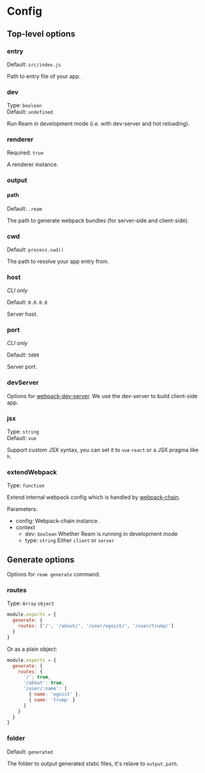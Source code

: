 # Config

## Top-level options

### entry

Default: `src/index.js`

Path to entry file of your app.

### dev

Type: `boolean`<br>
Default: `undefined`

Run Ream in development mode (i.e. with dev-server and hot reloading).

### renderer

Required: `true`

A renderer instance.

### output

#### path

Default: `.ream`

The path to generate webpack bundles (for server-side and client-side).

### cwd

Default: `process.cwd()`

The path to resolve your app entry from.

### host

*CLI only*

Default: `0.0.0.0`

Server host.

### port

*CLI only*

Default: `5000`

Server port.

### devServer

Options for [webpack-dev-server](https://webpack.js.org/configuration/dev-server/#devserver). We use the dev-server to build client-side app.

### jsx

Type: `string`<br>
Default: `vue`

Support custom JSX syntax, you can set it to `vue` `react` or a JSX pragma like `h`.

### extendWebpack

Type: `function`

Extend internal webpack config which is handled by [webpack-chain](https://github.com/mozilla-neutrino/webpack-chain).


Parameters:

- config: Webpack-chain instance.
- context
  - dev: `boolean` Whether Ream is running in development mode
  - type: `string` Either `client` or `server`

## Generate options

Options for `ream generate` command.

### routes

Type: `Array` `object`

```js
module.exports = {
  generate: {
    routes: ['/', '/about/', '/user/egoist/', '/user/trump/']
  }
}
```

Or as a plain object:

```js
module.exports = {
  generate: {
    routes: {
      '/': true,
      '/about': true,
      '/user/:name': [
        { name: 'egoist' },
        { name: 'trump' }
      ]
    }
  }
}
```

### folder

Default: `generated`

The folder to output generated static files, it's relave to `output.path`.
